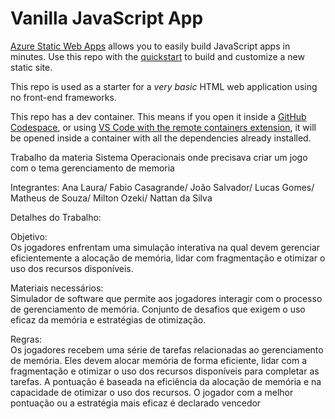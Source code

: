 # Vanilla JavaScript App

[Azure Static Web Apps](https://docs.microsoft.com/azure/static-web-apps/overview) allows you to easily build JavaScript apps in minutes. Use this repo with the [quickstart](https://docs.microsoft.com/azure/static-web-apps/getting-started?tabs=vanilla-javascript) to build and customize a new static site.

This repo is used as a starter for a _very basic_ HTML web application using no front-end frameworks.

This repo has a dev container. This means if you open it inside a [GitHub Codespace](https://github.com/features/codespaces), or using [VS Code with the remote containers extension](https://code.visualstudio.com/docs/remote/containers), it will be opened inside a container with all the dependencies already installed.

Trabalho da materia Sistema Operacionais onde precisava criar um jogo com o tema gerenciamento de memoria

Integrantes:
Ana Laura/ 
Fabio Casagrande/ 
João Salvador/ 
Lucas Gomes/ 
Matheus de Souza/ 
Milton Ozeki/ 
Nattan da Silva    

Detalhes do Trabalho:    

Objetivo:  
Os jogadores enfrentam uma simulação interativa na qual devem gerenciar eficientemente a alocação de 
memória, lidar com fragmentação e otimizar o uso dos recursos disponíveis.

Materiais necessários:  
Simulador de software que permite aos jogadores interagir com o processo de gerenciamento de memória.
Conjunto de desafios que exigem o uso eficaz da memória e estratégias de otimização.

Regras:  
Os jogadores recebem uma série de tarefas relacionadas ao gerenciamento de memória.
Eles devem alocar memória de forma eficiente, lidar com a fragmentação e otimizar o uso dos recursos disponíveis 
para completar as tarefas.
A pontuação é baseada na eficiência da alocação de memória e na capacidade de otimizar o uso dos recursos.
O jogador com a melhor pontuação ou a estratégia mais eficaz é declarado vencedor
